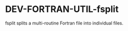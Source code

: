 DEV-FORTRAN-UTIL-fsplit
=======================

fsplit splits a multi-routine Fortran file into individual files.
